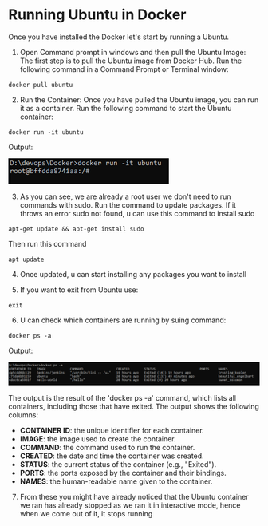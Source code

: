 # Running Ubuntu in Docker

Once you have installed the Docker let's start by running a Ubuntu.

1. Open Command prompt in windows and then pull the Ubuntu Image: The first step is to pull the Ubuntu image from Docker Hub. 
Run the following command in a Command Prompt or Terminal window:

````console
docker pull ubuntu
````

2. Run the Container: Once you have pulled the Ubuntu image, you can run it as a container. Run the following command to start the Ubuntu container:

````console
docker run -it ubuntu
````

Output:

![Output](https://github.com/jagadishb1409/docker-basics/blob/27cfbdcefe7f87e71f1e0ef3b8a6549615d485d5/images/docker%20run.png)

3. As you can see, we are already a root user we don't need to run commands with sudo. Run the command to update packages. If it throws an error sudo not found, u can use this command to install sudo

````console
apt-get update && apt-get install sudo
````
Then run this command

````console
apt update
````

4. Once updated, u can start installing any packages you want to install

5. If you want to exit from Ubuntu use:

````console
exit
````

6. U can check which containers are running by suing command:

````console
docker ps -a
````

Output:

![Output](https://github.com/jagadishb1409/docker-basics/blob/27cfbdcefe7f87e71f1e0ef3b8a6549615d485d5/images/docker%20ps.png)

The output is the result of the 'docker ps -a' command, which lists all containers, including those that have exited. The output shows the following columns:

- **CONTAINER ID**: the unique identifier for each container.
- **IMAGE**: the image used to create the container.
- **COMMAND**: the command used to run the container.
- **CREATED**: the date and time the container was created.
- **STATUS**: the current status of the container (e.g., "Exited").
- **PORTS**: the ports exposed by the container and their bindings.
- **NAMES**: the human-readable name given to the container.

7. From these you might have already noticed that the Ubuntu container we ran has already stopped as we ran it in interactive mode, 
hence when we come out of it, it stops running
